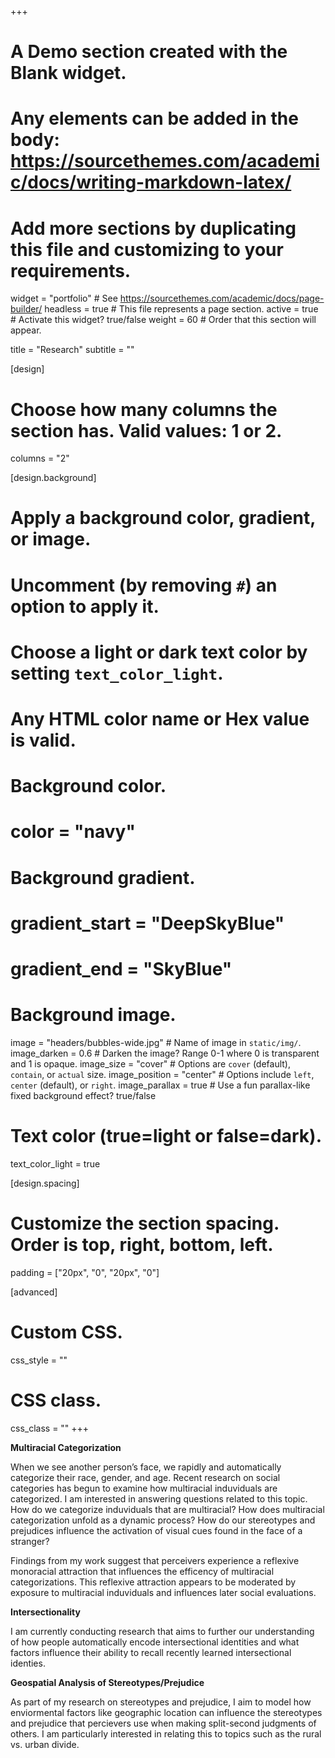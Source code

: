+++
# A Demo section created with the Blank widget.
# Any elements can be added in the body: https://sourcethemes.com/academic/docs/writing-markdown-latex/
# Add more sections by duplicating this file and customizing to your requirements.

widget = "portfolio"  # See https://sourcethemes.com/academic/docs/page-builder/
headless = true  # This file represents a page section.
active = true  # Activate this widget? true/false
weight = 60  # Order that this section will appear.

title = "Research"
subtitle = ""

[design]
  # Choose how many columns the section has. Valid values: 1 or 2.
  columns = "2"

[design.background]
  # Apply a background color, gradient, or image.
  #   Uncomment (by removing `#`) an option to apply it.
  #   Choose a light or dark text color by setting `text_color_light`.
  #   Any HTML color name or Hex value is valid.

  # Background color.
  # color = "navy"
  
  # Background gradient.
  # gradient_start = "DeepSkyBlue"
  # gradient_end = "SkyBlue"
  
  # Background image.
  image = "headers/bubbles-wide.jpg"  # Name of image in `static/img/`.
  image_darken = 0.6  # Darken the image? Range 0-1 where 0 is transparent and 1 is opaque.
  image_size = "cover"  #  Options are `cover` (default), `contain`, or `actual` size.
  image_position = "center"  # Options include `left`, `center` (default), or `right`.
  image_parallax = true  # Use a fun parallax-like fixed background effect? true/false

  # Text color (true=light or false=dark).
  text_color_light = true

[design.spacing]
  # Customize the section spacing. Order is top, right, bottom, left.
  padding = ["20px", "0", "20px", "0"]

[advanced]
 # Custom CSS. 
 css_style = ""
 
 # CSS class.
 css_class = ""
+++

**Multiracial Categorization**

When we see another person’s face, we rapidly and automatically categorize their race, gender, and age. Recent research on social categories has begun to examine how multiracial induviduals are categorized. I am interested in answering questions related to this topic. How do we categorize induviduals that are multiracial? How does multiracial categorization unfold as a dynamic process? How do our stereotypes and prejudices influence the activation of visual cues found in the face of a stranger?

Findings from my work suggest that perceivers experience a reflexive monoracial attraction that influences the efficency of multiracial categorizations. This reflexive attraction appears to be moderated by exposure to multiracial induviduals and influences later social evaluations.

**Intersectionality**

I am currently conducting research that aims to further our understanding of how people automatically encode intersectional identities and what factors influence their ability to recall recently learned intersectional identies.

**Geospatial Analysis of Stereotypes/Prejudice**

As part of my research on stereotypes and prejudice, I aim to model how enviormental factors like geographic location can influence the stereotypes and prejudice that percievers use when making split-second judgments of others. I am particularly interested in relating this to topics such as the rural vs. urban divide.



